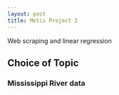 ```yaml
---
layout: post
title: Metis Project 2
---
```


Web scraping and linear regression

## Choice of Topic

### Mississippi River data

